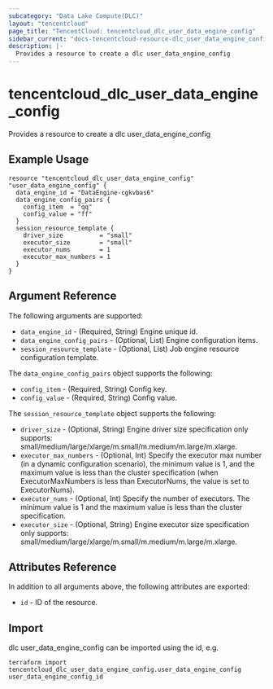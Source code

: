 ```yaml
---
subcategory: "Data Lake Compute(DLC)"
layout: "tencentcloud"
page_title: "TencentCloud: tencentcloud_dlc_user_data_engine_config"
sidebar_current: "docs-tencentcloud-resource-dlc_user_data_engine_config"
description: |-
  Provides a resource to create a dlc user_data_engine_config
---
```


# tencentcloud_dlc_user_data_engine_config

Provides a resource to create a dlc user_data_engine_config

## Example Usage

```hcl
resource "tencentcloud_dlc_user_data_engine_config" "user_data_engine_config" {
  data_engine_id = "DataEngine-cgkvbas6"
  data_engine_config_pairs {
    config_item  = "qq"
    config_value = "ff"
  }
  session_resource_template {
    driver_size          = "small"
    executor_size        = "small"
    executor_nums        = 1
    executor_max_numbers = 1
  }
}
```

## Argument Reference

The following arguments are supported:

* `data_engine_id` - (Required, String) Engine unique id.
* `data_engine_config_pairs` - (Optional, List) Engine configuration items.
* `session_resource_template` - (Optional, List) Job engine resource configuration template.

The `data_engine_config_pairs` object supports the following:

* `config_item` - (Required, String) Config key.
* `config_value` - (Required, String) Config value.

The `session_resource_template` object supports the following:

* `driver_size` - (Optional, String) Engine driver size specification only supports: small/medium/large/xlarge/m.small/m.medium/m.large/m.xlarge.
* `executor_max_numbers` - (Optional, Int) Specify the executor max number (in a dynamic configuration scenario), the minimum value is 1, and the maximum value is less than the cluster specification (when ExecutorMaxNumbers is less than ExecutorNums, the value is set to ExecutorNums).
* `executor_nums` - (Optional, Int) Specify the number of executors. The minimum value is 1 and the maximum value is less than the cluster specification.
* `executor_size` - (Optional, String) Engine executor size specification only supports: small/medium/large/xlarge/m.small/m.medium/m.large/m.xlarge.

## Attributes Reference

In addition to all arguments above, the following attributes are exported:

* `id` - ID of the resource.



## Import

dlc user_data_engine_config can be imported using the id, e.g.

```
terraform import tencentcloud_dlc_user_data_engine_config.user_data_engine_config user_data_engine_config_id
```

